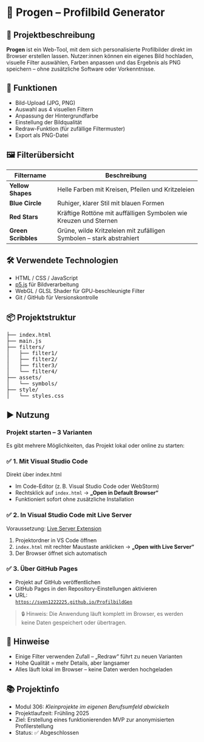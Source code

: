 # 📸 Progen – Profilbild Generator

## 🧩 Projektbeschreibung

**Progen** ist ein Web-Tool, mit dem sich personalisierte Profilbilder direkt im Browser erstellen lassen. Nutzer:innen können ein eigenes Bild hochladen, visuelle Filter auswählen, Farben anpassen und das Ergebnis als PNG speichern – ohne zusätzliche Software oder Vorkenntnisse.

## 🚀 Funktionen

- Bild-Upload (JPG, PNG)
- Auswahl aus 4 visuellen Filtern
- Anpassung der Hintergrundfarbe
- Einstellung der Bildqualität
- Redraw-Funktion (für zufällige Filtermuster)
- Export als PNG-Datei

## 🖼️ Filterübersicht

| Filtername        | Beschreibung                                                                 |
|-------------------|------------------------------------------------------------------------------|
| **Yellow Shapes** | Helle Farben mit Kreisen, Pfeilen und Kritzeleien                           |
| **Blue Circle**   | Ruhiger, klarer Stil mit blauen Formen                                       |
| **Red Stars**     | Kräftige Rottöne mit auffälligen Symbolen wie Kreuzen und Sternen           |
| **Green Scribbles** | Grüne, wilde Kritzeleien mit zufälligen Symbolen – stark abstrahiert      |

## 🛠️ Verwendete Technologien

- HTML / CSS / JavaScript
- [p5.js](https://p5js.org/) für Bildverarbeitung
- WebGL / GLSL Shader für GPU-beschleunigte Filter
- Git / GitHub für Versionskontrolle

## 📦 Projektstruktur

<pre>
├── index.html
├── main.js
├── filters/
│   ├── filter1/
│   ├── filter2/
│   ├── filter3/
│   └── filter4/
├── assets/
│   └── symbols/
├── style/
│   └── styles.css
</pre>


## ▶️ Nutzung

### Projekt starten – 3 Varianten

Es gibt mehrere Möglichkeiten, das Projekt lokal oder online zu starten:

### ✅ 1. Mit Visual Studio Code 
Direkt über index.html

- Im Code-Editor (z. B. Visual Studio Code oder WebStorm)  
- Rechtsklick auf `index.html` → **„Open in Default Browser“**  
- Funktioniert sofort ohne zusätzliche Installation

### ✅ 2. In Visual Studio Code mit Live Server

Voraussetzung: [Live Server Extension](https://marketplace.visualstudio.com/items?itemName=ritwickdey.LiveServer)

1. Projektordner in VS Code öffnen  
2. `index.html` mit rechter Maustaste anklicken → **„Open with Live Server“**  
3. Der Browser öffnet sich automatisch

### ✅ 3. Über GitHub Pages

- Projekt auf GitHub veröffentlichen  
- GitHub Pages in den Repository-Einstellungen aktivieren  
- URL:  
  [`https://sven1222225.github.io/ProfilbildGen`](https://sven1222225.github.io/ProfilbildGen)

> 🔒 Hinweis: Die Anwendung läuft komplett im Browser, es werden keine Daten gespeichert oder übertragen.


## 📌 Hinweise

- Einige Filter verwenden Zufall – „Redraw“ führt zu neuen Varianten
- Hohe Qualität = mehr Details, aber langsamer
- Alles läuft lokal im Browser – keine Daten werden hochgeladen

## 📚 Projektinfo

- Modul 306: *Kleinprojekte im eigenen Berufsumfeld abwickeln*  
- Projektlaufzeit: Frühling 2025  
- Ziel: Erstellung eines funktionierenden MVP zur anonymisierten Profilerstellung  
- Status: ✅ Abgeschlossen

